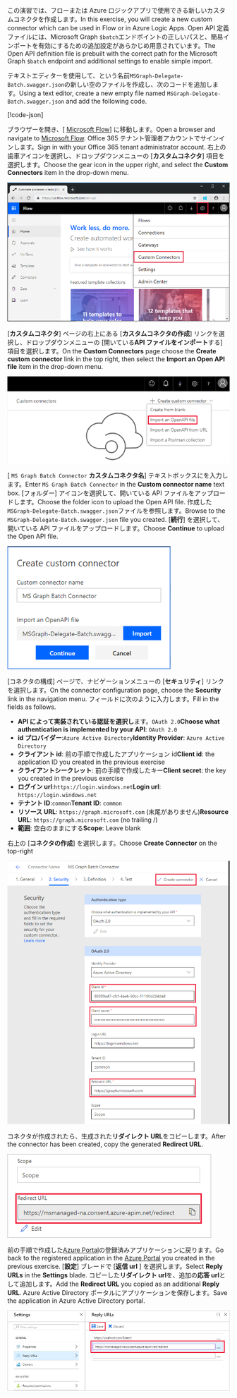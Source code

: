 <!-- markdownlint-disable MD002 MD041 -->

<span data-ttu-id="9a03f-101">この演習では、フローまたは Azure ロジックアプリで使用できる新しいカスタムコネクタを作成します。</span><span class="sxs-lookup"><span data-stu-id="9a03f-101">In this exercise, you will create a new custom connector which can be used in Flow or in Azure Logic Apps.</span></span> <span data-ttu-id="9a03f-102">Open API 定義ファイルには、Microsoft Graph `$batch`エンドポイントの正しいパスと、簡易インポートを有効にするための追加設定があらかじめ用意されています。</span><span class="sxs-lookup"><span data-stu-id="9a03f-102">The Open API definition file is prebuilt with the correct path for the Microsoft Graph `$batch` endpoint and additional settings to enable simple import.</span></span>

<span data-ttu-id="9a03f-103">テキストエディターを使用して、という名前`MSGraph-Delegate-Batch.swagger.json`の新しい空のファイルを作成し、次のコードを追加します。</span><span class="sxs-lookup"><span data-stu-id="9a03f-103">Using a text editor, create a new empty file named `MSGraph-Delegate-Batch.swagger.json` and add the following code.</span></span>

[!code-json[](../LabFiles/MSGraph-Delegate-Batch.swagger.json)]

<span data-ttu-id="9a03f-104">ブラウザーを開き、[ [Microsoft Flow](https://flow.microsoft.com)] に移動します。</span><span class="sxs-lookup"><span data-stu-id="9a03f-104">Open a browser and navigate to [Microsoft Flow](https://flow.microsoft.com).</span></span> <span data-ttu-id="9a03f-105">Office 365 テナント管理者アカウントでサインインします。</span><span class="sxs-lookup"><span data-stu-id="9a03f-105">Sign in with your Office 365 tenant administrator account.</span></span> <span data-ttu-id="9a03f-106">右上の歯車アイコンを選択し、ドロップダウンメニューの [**カスタムコネクタ**] 項目を選択します。</span><span class="sxs-lookup"><span data-stu-id="9a03f-106">Choose the gear icon in the upper right, and select the **Custom Connectors** item in the drop-down menu.</span></span>

![Microsoft Flow のドロップダウンメニューのスクリーンショット](./images/flow-conn1.png)

<span data-ttu-id="9a03f-108">[**カスタムコネクタ**] ページの右上にある [**カスタムコネクタの作成**] リンクを選択し、ドロップダウンメニューの [開いている**API ファイルをインポート**する] 項目を選択します。</span><span class="sxs-lookup"><span data-stu-id="9a03f-108">On the **Custom Connectors** page choose the **Create custom connector** link in the top right, then select the **Import an Open API file** item in the drop-down menu.</span></span>

 ![Microsoft Flow の [カスタムコネクタの作成] ドロップダウンメニューのスクリーンショット](./images/flow-conn2.png)

<span data-ttu-id="9a03f-110">[ `MS Graph Batch Connector` **カスタムコネクタ名**] テキストボックスにを入力します。</span><span class="sxs-lookup"><span data-stu-id="9a03f-110">Enter `MS Graph Batch Connector` in the **Custom connector name** text box.</span></span> <span data-ttu-id="9a03f-111">[フォルダー] アイコンを選択して、開いている API ファイルをアップロードします。</span><span class="sxs-lookup"><span data-stu-id="9a03f-111">Choose the folder icon to upload the Open API file.</span></span> <span data-ttu-id="9a03f-112">作成した`MSGraph-Delegate-Batch.swagger.json`ファイルを参照します。</span><span class="sxs-lookup"><span data-stu-id="9a03f-112">Browse to the `MSGraph-Delegate-Batch.swagger.json` file you created.</span></span> <span data-ttu-id="9a03f-113">[**続行**] を選択して、開いている API ファイルをアップロードします。</span><span class="sxs-lookup"><span data-stu-id="9a03f-113">Choose **Continue** to upload the Open API file.</span></span>

 ![[カスタムコネクタの作成] ダイアログのスクリーンショット](./images/flow-conn3.png)

<span data-ttu-id="9a03f-115">[コネクタの構成] ページで、ナビゲーションメニューの [**セキュリティ**] リンクを選択します。</span><span class="sxs-lookup"><span data-stu-id="9a03f-115">On the connector configuration page, choose the **Security** link in the navigation menu.</span></span> <span data-ttu-id="9a03f-116">フィールドに次のように入力します。</span><span class="sxs-lookup"><span data-stu-id="9a03f-116">Fill in the fields as follows.</span></span>

- <span data-ttu-id="9a03f-117">**API によって実装されている認証を選択し**ます。`OAuth 2.0`</span><span class="sxs-lookup"><span data-stu-id="9a03f-117">**Choose what authentication is implemented by your API**: `OAuth 2.0`</span></span>
- <span data-ttu-id="9a03f-118">**id プロバイダー**:`Azure Active Directory`</span><span class="sxs-lookup"><span data-stu-id="9a03f-118">**Identity Provider**: `Azure Active Directory`</span></span>
- <span data-ttu-id="9a03f-119">**クライアント id**: 前の手順で作成したアプリケーション id</span><span class="sxs-lookup"><span data-stu-id="9a03f-119">**Client id**: the application ID you created in the previous exercise</span></span>
- <span data-ttu-id="9a03f-120">**クライアントシークレット**: 前の手順で作成したキー</span><span class="sxs-lookup"><span data-stu-id="9a03f-120">**Client secret**: the key you created in the previous exercise</span></span>
- <span data-ttu-id="9a03f-121">**ログイン url**:`https://login.windows.net`</span><span class="sxs-lookup"><span data-stu-id="9a03f-121">**Login url**: `https://login.windows.net`</span></span>
- <span data-ttu-id="9a03f-122">**テナント ID**:`common`</span><span class="sxs-lookup"><span data-stu-id="9a03f-122">**Tenant ID**: `common`</span></span>
- <span data-ttu-id="9a03f-123">**リソース URL**: `https://graph.microsoft.com` (末尾がありません)</span><span class="sxs-lookup"><span data-stu-id="9a03f-123">**Resource URL**: `https://graph.microsoft.com` (no trailing /)</span></span>
- <span data-ttu-id="9a03f-124">**範囲**: 空白のままにする</span><span class="sxs-lookup"><span data-stu-id="9a03f-124">**Scope**: Leave blank</span></span>

<span data-ttu-id="9a03f-125">右上の [**コネクタの作成**] を選択します。</span><span class="sxs-lookup"><span data-stu-id="9a03f-125">Choose **Create Connector** on the top-right</span></span>

![コネクタ構成の [セキュリティ] タブのスクリーンショット](./images/flow-conn4.png)

<span data-ttu-id="9a03f-127">コネクタが作成されたら、生成された**リダイレクト URL**をコピーします。</span><span class="sxs-lookup"><span data-stu-id="9a03f-127">After the connector has been created, copy the generated **Redirect URL**.</span></span>

![生成されたリダイレクト URL のスクリーンショット](./images/flow-conn5.png)

<span data-ttu-id="9a03f-129">前の手順で作成した[Azure Portal](https://aad.portal.azure.com)の登録済みアプリケーションに戻ります。</span><span class="sxs-lookup"><span data-stu-id="9a03f-129">Go back to the registered application in the [Azure Portal](https://aad.portal.azure.com) you created in the previous exercise.</span></span> <span data-ttu-id="9a03f-130">[**設定**] ブレードで [**返信 url** ] を選択します。</span><span class="sxs-lookup"><span data-stu-id="9a03f-130">Select **Reply URLs** in the **Settings** blade.</span></span> <span data-ttu-id="9a03f-131">コピーした**リダイレクト url**を、追加の**応答 url**として追加します。</span><span class="sxs-lookup"><span data-stu-id="9a03f-131">Add the **Redirect URL** you copied as an additional **Reply URL**.</span></span> <span data-ttu-id="9a03f-132">Azure Active Directory ポータルにアプリケーションを保存します。</span><span class="sxs-lookup"><span data-stu-id="9a03f-132">Save the application in Azure Active Directory portal.</span></span>

![Azure portal の応答 url ブレードのスクリーンショット](./images/flow-conn6.png)